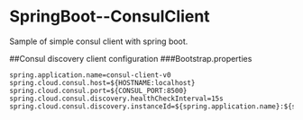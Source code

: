 # SpringBoot--ConsulClient
Sample of simple consul client with spring boot.

##Consul discovery client configuration
###Bootstrap.properties
```
spring.application.name=consul-client-v0
spring.cloud.consul.host=${HOSTNAME:localhost}
spring.cloud.consul.port=${CONSUL_PORT:8500}
spring.cloud.consul.discovery.healthCheckInterval=15s
spring.cloud.consul.discovery.instanceId=${spring.application.name}:${spring.application.instanceid:${random.value}}
```